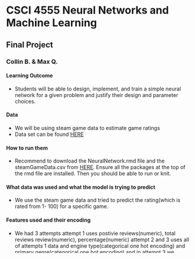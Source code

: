 # CSCI 4555 Neural Networks and Machine Learning

## Final Project

### Collin B. & Max Q.

#### Learning Outcome

-   Students will be able to design, implement, and train a simple neural network for a given problem and justify their design and parameter choices.

#### Data

-   We will be using steam game data to estimate game ratings
-   Data set can be found [HERE](https://www.kaggle.com/datasets/whigmalwhim/steam-releases/data?select=game_data_all.csv)

#### How to run them
-   Recommend to download the NeuralNetwork.rmd file and the steamGameData.csv from [HERE](https://www.kaggle.com/datasets/whigmalwhim/steam-releases/data?select=game_data_all.csv).
Ensure all the packages at the top of the rmd file are installed. Then you should be able to run or knit.

#### What data was used and what the model is trying to predict
-   We use the steam game data and tried to predict the rating(which is rated from 1- 100) for a specific game. 

#### Features used and their encoding
-   We had 3 attempts
attempt 1 uses postivie reviews(numeric), total reviews review(numeric), percentage(numeric) 
attempt 2 and 3 uses all of attempts 1 data and engine type(categorical one hot encoding) and primary genre(categorical one hot encoding) and in attempt 3 we normalized all the numerics used using L2 norm.

#### The architecture of the model (number of layers and nodes, functions used, etc.)
-   Attempt 1: input layer is 64 nodes with 3 inputs and activation function of ReLu, one hidden layer of 64 nodes using sigmoid activation, one output node with linear activation.
-   attempt 2 & 3:input layer is 256 nodes with 112 inputs and activation function of ReLu, one hidden layer of 64 nodes using sigmoid activation, one output node with linear activation.
our loss function for all of the attmepts is MSE and our accuracy function is MAE

#### What the project accomplishes and what remains to be done 
-   The project accomplished our goal of predicting rating at high level of accuracy. we have MAE of .5 with r squared values of .99 and above with loss lower than 1. Possibly if we wanted to add another attempt with more features however we believe the model is to a level that is accurate enough where that wouldn't be necessary. 
